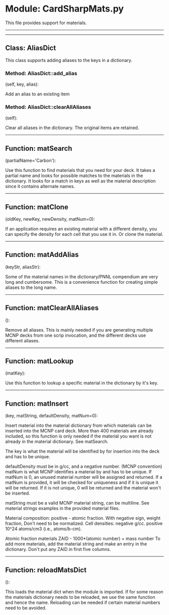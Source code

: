 # Module: CardSharpMats.py
This file provides support for materials.

-----------------
-----------------
## Class: AliasDict
This class supports adding aliases to the keys in a dictionary.

### Method: AliasDict::add_alias
(self, key, alias):

Add an alias to an existing item 

### Method: AliasDict::clearAllAliases
(self):

Clear all aliases in the dictionary. The original items are retained.

-----------------
## Function: matSearch
(partialName='Carbon'):

Use this function to find materials that you need for your deck. It takes a partial name and looks for possible matches to the materials in the dictionary.
It looks for a match in keys as well as the material description since it contains  alternate names.

-----------------
## Function: matClone
(oldKey, newKey, newDensity, matNum=0):

If an application requires an existing material with a different density, you can specify the density for each cell that you use it in. Or clone the material.

-----------------
## Function: matAddAlias
(keyStr, aliasStr):

Some of the material names in the dictionary/PNNL compendium are very long and cumbersome. This is a convenience function for creating simple aliases to the  long name.

-----------------
## Function: matClearAllAliases
():

Remove all aliases. This is mainly needed if you are generating multiple MCNP decks from one scrip invocation, and the different decks use different aliases.

-----------------
## Function: matLookup
(matKey):

Use this function to lookup a specific material in the dictionary by it's key.

-----------------
## Function: matInsert
(key, matString, defaultDensity, matNum=0):

Insert material into the material dictionary from which materials can be inserted into the MCNP card deck. More than 400 materials are already included,  so this function is only needed if the material you want is not already in the material dictionary. See matSearch.

The key is what the material will be identified by for insertion into the deck and has to be unique.

defaultDensity must be in g/cc, and a negative number. (MCNP convention) 
matNum is what MCNP identifies a material by and has to be unique.
If matNum is 0, an unused material number will be assigned and returned.
If a matNum is provided, it will be checked for uniqueness and if it is unique it will be returned. If it is not unique, 0 will be returned and the material won't be inserted.

matString must be a valid MCNP material string, can be multiline.
See material strings examples in the provided material files.

Material composition: positive - atomic fraction. With negative sign, weight fraction,  Don't need to be normalized.
Cell densities: negative g/cc. positive 10^24 atoms/cm3 (i.e., atoms/b-cm).

Atomic fraction materials ZAID - 1000*(atomic number) + mass number 
To add more materials, add the material string and make an entry in the dictionary.
Don't put any ZAID in first five columns.  

-----------------
## Function: reloadMatsDict
():

This loads the material dict when the module is imported.
If for some reason the materials dictionary needs to be reloaded, we use the same function and hence the name.
Reloading can be needed if certain material numbers need to be avoided.

